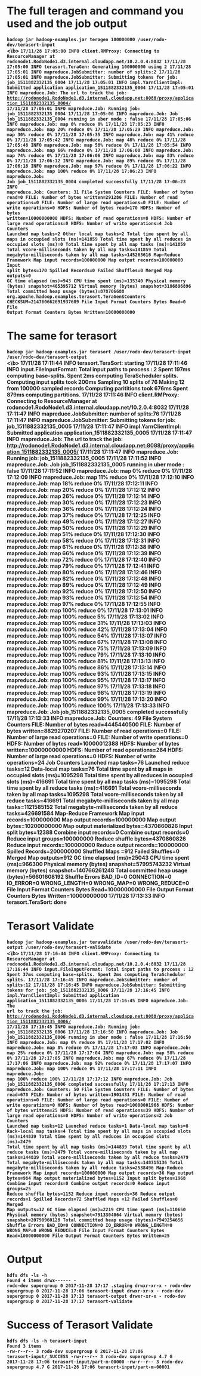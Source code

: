 # The full teragen and command you used and the job output
<b>`hadoop jar hadoop-examples.jar teragen 100000000 /user/rodo-dev/terasort-input`<br><\b>
<code>17/11/28 17:05:00 INFO client.RMProxy: Connecting to ResourceManager at rodonode1.RodoNode1.d3.internal.cloudapp.net/10.2.0.4:8032
17/11/28 17:05:00 INFO terasort.TeraGen: Generating 100000000 using 2
17/11/28 17:05:01 INFO mapreduce.JobSubmitter: number of splits:2
17/11/28 17:05:01 INFO mapreduce.JobSubmitter: Submitting tokens for job: job_1511882332135_0004
17/11/28 17:05:01 INFO impl.YarnClientImpl: Submitted application application_1511882332135_0004
17/11/28 17:05:01 INFO mapreduce.Job: The url to track the job: http://rodonode1.RodoNode1.d3.internal.cloudapp.net:8088/proxy/application_1511882332135_0004/
17/11/28 17:05:01 INFO mapreduce.Job: Running job: job_1511882332135_0004
17/11/28 17:05:06 INFO mapreduce.Job: Job job_1511882332135_0004 running in uber mode : false
17/11/28 17:05:06 INFO mapreduce.Job:  map 0% reduce 0%
17/11/28 17:05:23 INFO mapreduce.Job:  map 20% reduce 0%
17/11/28 17:05:29 INFO mapreduce.Job:  map 30% reduce 0%
17/11/28 17:05:35 INFO mapreduce.Job:  map 41% reduce 0%
17/11/28 17:05:42 INFO mapreduce.Job:  map 48% reduce 0%
17/11/28 17:05:48 INFO mapreduce.Job:  map 58% reduce 0%
17/11/28 17:05:54 INFO mapreduce.Job:  map 66% reduce 0%
17/11/28 17:06:00 INFO mapreduce.Job:  map 74% reduce 0%
17/11/28 17:06:06 INFO mapreduce.Job:  map 83% reduce 0%
17/11/28 17:06:12 INFO mapreduce.Job:  map 89% reduce 0%
17/11/28 17:06:18 INFO mapreduce.Job:  map 97% reduce 0%
17/11/28 17:06:22 INFO mapreduce.Job:  map 100% reduce 0%
17/11/28 17:06:23 INFO mapreduce.Job: Job job_1511882332135_0004 completed successfully
17/11/28 17:06:23 INFO mapreduce.Job: Counters: 31
	File System Counters
		FILE: Number of bytes read=0
		FILE: Number of bytes written=291286
		FILE: Number of read operations=0
		FILE: Number of large read operations=0
		FILE: Number of write operations=0
		HDFS: Number of bytes read=170
		HDFS: Number of bytes written=10000000000
		HDFS: Number of read operations=8
		HDFS: Number of large read operations=0
		HDFS: Number of write operations=4
	Job Counters 
		Launched map tasks=2
		Other local map tasks=2
		Total time spent by all maps in occupied slots (ms)=141859
		Total time spent by all reduces in occupied slots (ms)=0
		Total time spent by all map tasks (ms)=141859
		Total vcore-milliseconds taken by all map tasks=141859
		Total megabyte-milliseconds taken by all map tasks=145263616
	Map-Reduce Framework
		Map input records=100000000
		Map output records=100000000
		Input split bytes=170
		Spilled Records=0
		Failed Shuffles=0
		Merged Map outputs=0
		GC time elapsed (ms)=943
		CPU time spent (ms)=135340
		Physical memory (bytes) snapshot=465395712
		Virtual memory (bytes) snapshot=3186896896
		Total committed heap usage (bytes)=878706688
	org.apache.hadoop.examples.terasort.TeraGen$Counters
		CHECKSUM=214760662691937609
	File Input Format Counters 
		Bytes Read=0
	File Output Format Counters 
		Bytes Written=10000000000<br></code>

# The same for terasort
<b>`hadoop jar hadoop-examples.jar terasort /user/rodo-dev/terasort-input /user/rodo-dev/terasort-output`<br><\b>
17/11/28 17:11:44 INFO terasort.TeraSort: starting
17/11/28 17:11:46 INFO input.FileInputFormat: Total input paths to process : 2
Spent 197ms computing base-splits.
Spent 2ms computing TeraScheduler splits.
Computing input splits took 200ms
Sampling 10 splits of 76
Making 12 from 100000 sampled records
Computing parititions took 676ms
Spent 879ms computing partitions.
17/11/28 17:11:46 INFO client.RMProxy: Connecting to ResourceManager at rodonode1.RodoNode1.d3.internal.cloudapp.net/10.2.0.4:8032
17/11/28 17:11:47 INFO mapreduce.JobSubmitter: number of splits:76
17/11/28 17:11:47 INFO mapreduce.JobSubmitter: Submitting tokens for job: job_1511882332135_0005
17/11/28 17:11:47 INFO impl.YarnClientImpl: Submitted application application_1511882332135_0005
17/11/28 17:11:47 INFO mapreduce.Job: The url to track the job: http://rodonode1.RodoNode1.d3.internal.cloudapp.net:8088/proxy/application_1511882332135_0005/
17/11/28 17:11:47 INFO mapreduce.Job: Running job: job_1511882332135_0005
17/11/28 17:11:52 INFO mapreduce.Job: Job job_1511882332135_0005 running in uber mode : false
17/11/28 17:11:52 INFO mapreduce.Job:  map 0% reduce 0%
17/11/28 17:12:09 INFO mapreduce.Job:  map 11% reduce 0%
17/11/28 17:12:10 INFO mapreduce.Job:  map 18% reduce 0%
17/11/28 17:12:11 INFO mapreduce.Job:  map 20% reduce 0%
17/11/28 17:12:12 INFO mapreduce.Job:  map 26% reduce 0%
17/11/28 17:12:14 INFO mapreduce.Job:  map 30% reduce 0%
17/11/28 17:12:23 INFO mapreduce.Job:  map 36% reduce 0%
17/11/28 17:12:24 INFO mapreduce.Job:  map 37% reduce 0%
17/11/28 17:12:25 INFO mapreduce.Job:  map 49% reduce 0%
17/11/28 17:12:27 INFO mapreduce.Job:  map 50% reduce 0%
17/11/28 17:12:29 INFO mapreduce.Job:  map 51% reduce 0%
17/11/28 17:12:30 INFO mapreduce.Job:  map 58% reduce 0%
17/11/28 17:12:31 INFO mapreduce.Job:  map 61% reduce 0%
17/11/28 17:12:38 INFO mapreduce.Job:  map 66% reduce 0%
17/11/28 17:12:39 INFO mapreduce.Job:  map 72% reduce 0%
17/11/28 17:12:40 INFO mapreduce.Job:  map 79% reduce 0%
17/11/28 17:12:41 INFO mapreduce.Job:  map 80% reduce 0%
17/11/28 17:12:46 INFO mapreduce.Job:  map 82% reduce 0%
17/11/28 17:12:48 INFO mapreduce.Job:  map 89% reduce 0%
17/11/28 17:12:49 INFO mapreduce.Job:  map 92% reduce 0%
17/11/28 17:12:50 INFO mapreduce.Job:  map 93% reduce 0%
17/11/28 17:12:54 INFO mapreduce.Job:  map 97% reduce 0%
17/11/28 17:12:55 INFO mapreduce.Job:  map 100% reduce 0%
17/11/28 17:13:01 INFO mapreduce.Job:  map 100% reduce 5%
17/11/28 17:13:02 INFO mapreduce.Job:  map 100% reduce 31%
17/11/28 17:13:03 INFO mapreduce.Job:  map 100% reduce 42%
17/11/28 17:13:04 INFO mapreduce.Job:  map 100% reduce 54%
17/11/28 17:13:07 INFO mapreduce.Job:  map 100% reduce 67%
17/11/28 17:13:08 INFO mapreduce.Job:  map 100% reduce 75%
17/11/28 17:13:09 INFO mapreduce.Job:  map 100% reduce 79%
17/11/28 17:13:10 INFO mapreduce.Job:  map 100% reduce 81%
17/11/28 17:13:13 INFO mapreduce.Job:  map 100% reduce 86%
17/11/28 17:13:14 INFO mapreduce.Job:  map 100% reduce 93%
17/11/28 17:13:15 INFO mapreduce.Job:  map 100% reduce 95%
17/11/28 17:13:17 INFO mapreduce.Job:  map 100% reduce 97%
17/11/28 17:13:18 INFO mapreduce.Job:  map 100% reduce 98%
17/11/28 17:13:19 INFO mapreduce.Job:  map 100% reduce 99%
17/11/28 17:13:20 INFO mapreduce.Job:  map 100% reduce 100%
17/11/28 17:13:33 INFO mapreduce.Job: Job job_1511882332135_0005 completed successfully
17/11/28 17:13:33 INFO mapreduce.Job: Counters: 49
	File System Counters
		FILE: Number of bytes read=4445440500
		FILE: Number of bytes written=8829270207
		FILE: Number of read operations=0
		FILE: Number of large read operations=0
		FILE: Number of write operations=0
		HDFS: Number of bytes read=10000012388
		HDFS: Number of bytes written=10000000000
		HDFS: Number of read operations=264
		HDFS: Number of large read operations=0
		HDFS: Number of write operations=24
	Job Counters 
		Launched map tasks=76
		Launched reduce tasks=12
		Data-local map tasks=76
		Total time spent by all maps in occupied slots (ms)=1095298
		Total time spent by all reduces in occupied slots (ms)=416691
		Total time spent by all map tasks (ms)=1095298
		Total time spent by all reduce tasks (ms)=416691
		Total vcore-milliseconds taken by all map tasks=1095298
		Total vcore-milliseconds taken by all reduce tasks=416691
		Total megabyte-milliseconds taken by all map tasks=1121585152
		Total megabyte-milliseconds taken by all reduce tasks=426691584
	Map-Reduce Framework
		Map input records=100000000
		Map output records=100000000
		Map output bytes=10200000000
		Map output materialized bytes=4370860826
		Input split bytes=12388
		Combine input records=0
		Combine output records=0
		Reduce input groups=100000000
		Reduce shuffle bytes=4370860826
		Reduce input records=100000000
		Reduce output records=100000000
		Spilled Records=200000000
		Shuffled Maps =912
		Failed Shuffles=0
		Merged Map outputs=912
		GC time elapsed (ms)=25043
		CPU time spent (ms)=966300
		Physical memory (bytes) snapshot=57995743232
		Virtual memory (bytes) snapshot=140766261248
		Total committed heap usage (bytes)=56601608192
	Shuffle Errors
		BAD_ID=0
		CONNECTION=0
		IO_ERROR=0
		WRONG_LENGTH=0
		WRONG_MAP=0
		WRONG_REDUCE=0
	File Input Format Counters 
		Bytes Read=10000000000
	File Output Format Counters 
		Bytes Written=10000000000
17/11/28 17:13:33 INFO terasort.TeraSort: done

# Terasort Validate
<b>`hadoop jar hadoop-examples.jar teravalidate /user/rodo-dev/terasort-output /user/rodo-dev/terasort-validate`<br><\b>
<code>17/11/28 17:16:44 INFO client.RMProxy: Connecting to ResourceManager at rodonode1.RodoNode1.d3.internal.cloudapp.net/10.2.0.4:8032
17/11/28 17:16:44 INFO input.FileInputFormat: Total input paths to process : 12
Spent 37ms computing base-splits.
Spent 2ms computing TeraScheduler splits.
17/11/28 17:16:45 INFO mapreduce.JobSubmitter: number of splits:12
17/11/28 17:16:45 INFO mapreduce.JobSubmitter: Submitting tokens for job: job_1511882332135_0006
17/11/28 17:16:45 INFO impl.YarnClientImpl: Submitted application application_1511882332135_0006
17/11/28 17:16:45 INFO mapreduce.Job: The url to track the job: http://rodonode1.RodoNode1.d3.internal.cloudapp.net:8088/proxy/application_1511882332135_0006/
17/11/28 17:16:45 INFO mapreduce.Job: Running job: job_1511882332135_0006
17/11/28 17:16:50 INFO mapreduce.Job: Job job_1511882332135_0006 running in uber mode : false
17/11/28 17:16:50 INFO mapreduce.Job:  map 0% reduce 0%
17/11/28 17:17:02 INFO mapreduce.Job:  map 8% reduce 0%
17/11/28 17:17:03 INFO mapreduce.Job:  map 25% reduce 0%
17/11/28 17:17:04 INFO mapreduce.Job:  map 58% reduce 0%
17/11/28 17:17:05 INFO mapreduce.Job:  map 67% reduce 0%
17/11/28 17:17:06 INFO mapreduce.Job:  map 92% reduce 0%
17/11/28 17:17:07 INFO mapreduce.Job:  map 100% reduce 0%
17/11/28 17:17:11 INFO mapreduce.Job:  map 100% reduce 100%
17/11/28 17:17:12 INFO mapreduce.Job: Job job_1511882332135_0006 completed successfully
17/11/28 17:17:13 INFO mapreduce.Job: Counters: 50
	File System Counters
		FILE: Number of bytes read=678
		FILE: Number of bytes written=1901431
		FILE: Number of read operations=0
		FILE: Number of large read operations=0
		FILE: Number of write operations=0
		HDFS: Number of bytes read=10000001968
		HDFS: Number of bytes written=25
		HDFS: Number of read operations=39
		HDFS: Number of large read operations=0
		HDFS: Number of write operations=2
	Job Counters 
		Launched map tasks=12
		Launched reduce tasks=1
		Data-local map tasks=8
		Rack-local map tasks=4
		Total time spent by all maps in occupied slots (ms)=144839
		Total time spent by all reduces in occupied slots (ms)=2479
		Total time spent by all map tasks (ms)=144839
		Total time spent by all reduce tasks (ms)=2479
		Total vcore-milliseconds taken by all map tasks=144839
		Total vcore-milliseconds taken by all reduce tasks=2479
		Total megabyte-milliseconds taken by all map tasks=148315136
		Total megabyte-milliseconds taken by all reduce tasks=2538496
	Map-Reduce Framework
		Map input records=100000000
		Map output records=36
		Map output bytes=984
		Map output materialized bytes=1152
		Input split bytes=1968
		Combine input records=0
		Combine output records=0
		Reduce input groups=25
		Reduce shuffle bytes=1152
		Reduce input records=36
		Reduce output records=1
		Spilled Records=72
		Shuffled Maps =12
		Failed Shuffles=0
		Merged Map outputs=12
		GC time elapsed (ms)=2219
		CPU time spent (ms)=110650
		Physical memory (bytes) snapshot=7913304064
		Virtual memory (bytes) snapshot=20790960128
		Total committed heap usage (bytes)=7949254656
	Shuffle Errors
		BAD_ID=0
		CONNECTION=0
		IO_ERROR=0
		WRONG_LENGTH=0
		WRONG_MAP=0
		WRONG_REDUCE=0
	File Input Format Counters 
		Bytes Read=10000000000
	File Output Format Counters 
	Bytes Written=25</code>

# Output
`hdfs dfs -ls -h`<br>
<code>Found 4 items
drwx------   - rodo-dev supergroup          0 2017-11-28 17:17 .staging
drwxr-xr-x   - rodo-dev supergroup          0 2017-11-28 17:06 terasort-input
drwxr-xr-x   - rodo-dev supergroup          0 2017-11-28 17:13 terasort-output
drwxr-xr-x   - rodo-dev supergroup          0 2017-11-28 17:17 terasort-validate</code>

# Success of Terasort Validate
`hdfs dfs -ls -h terasort-input`<br>
<code>Found 3 items
-rw-r--r--   3 rodo-dev supergroup          0 2017-11-28 17:06 terasort-input/_SUCCESS
-rw-r--r--   3 rodo-dev supergroup      4.7 G 2017-11-28 17:06 terasort-input/part-m-00000
-rw-r--r--   3 rodo-dev supergroup      4.7 G 2017-11-28 17:06 terasort-input/part-m-00001</code>

    
